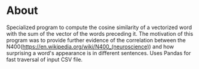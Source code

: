 # About
Specialized program to compute the cosine similarity of a vectorized word with the sum of the vector of the words preceding it. The motivation of this program was to
provide further evidence of the correlation between the N400(https://en.wikipedia.org/wiki/N400_(neuroscience)) and how surprising a word's appearance is in different sentences. Uses Pandas for fast traversal of input CSV file.




